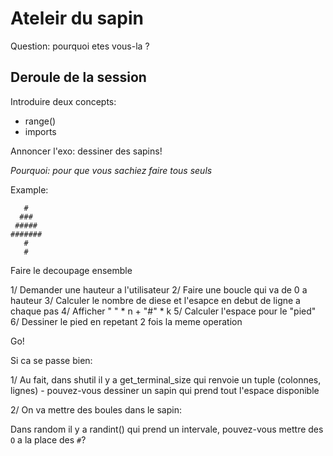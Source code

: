 # Ateleir du sapin

Question: pourquoi etes vous-la ?

## Deroule de la session

Introduire deux concepts:

  - range()
  - imports

Annoncer l'exo: dessiner des sapins!

_Pourquoi: pour que vous sachiez faire tous seuls_

Example:

```
   #
  ###
 #####
#######
   #
   #
```



Faire le decoupage ensemble

1/ Demander une hauteur a l'utilisateur
2/ Faire une boucle qui va de 0 a hauteur
3/ Calculer le nombre de diese et l'esapce en
   debut de ligne a chaque pas
4/ Afficher " " * n + "#" * k
5/ Calculer l'espace pour le "pied"
6/ Dessiner le pied en repetant 2 fois
  la meme operation


Go!

Si ca se passe bien:

1/ Au fait, dans shutil il y a get_terminal_size
qui renvoie un tuple (colonnes, lignes) - pouvez-vous
dessiner un sapin qui prend tout l'espace disponible

2/ On va mettre des boules dans le sapin:

Dans random il y a randint() qui prend un intervale,
pouvez-vous mettre des `O` a la place des `#`?
